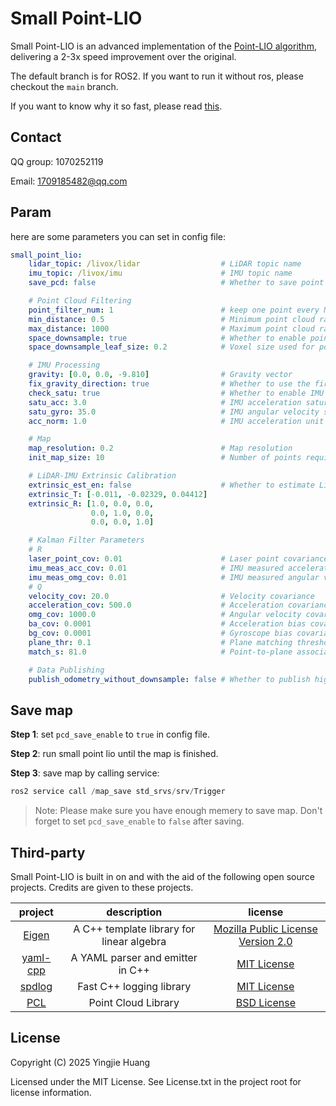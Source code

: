 # Small Point-LIO

Small Point-LIO is an advanced implementation of the [Point-LIO algorithm](https://github.com/hku-mars/Point-LIO), delivering a 2-3x speed improvement over the original.

The default branch is for ROS2. If you want to run it without ros, please checkout the `main` branch.

If you want to know why it so fast, please read [this](https://bbs.robomaster.com/article/813022).

## Contact

QQ group: 1070252119

Email: 1709185482@qq.com

## Param

here are some parameters you can set in config file:

```yaml
small_point_lio:
    lidar_topic: /livox/lidar                  # LiDAR topic name
    imu_topic: /livox/imu                      # IMU topic name
    save_pcd: false                            # Whether to save point cloud

    # Point Cloud Filtering
    point_filter_num: 1                        # keep one point every N points
    min_distance: 0.5                          # Minimum point cloud radius; points closer than this will be filtered
    max_distance: 1000                         # Maximum point cloud radius; points farther than this will be filtered
    space_downsample: true                     # Whether to enable point cloud downsampling
    space_downsample_leaf_size: 0.2            # Voxel size used for point cloud downsampling

    # IMU Processing
    gravity: [0.0, 0.0, -9.810]                # Gravity vector
    fix_gravity_direction: true                # Whether to use the first 200 IMU data points to correct gravity direction (magnitude still from gravity parameter)
    check_satu: true                           # Whether to enable IMU data saturation check
    satu_acc: 3.0                              # IMU acceleration saturation threshold
    satu_gyro: 35.0                            # IMU angular velocity saturation threshold
    acc_norm: 1.0                              # IMU acceleration unit (multiple of gravity)

    # Map
    map_resolution: 0.2                        # Map resolution
    init_map_size: 10                          # Number of points required to initialize the map

    # LiDAR-IMU Extrinsic Calibration
    extrinsic_est_en: false                    # Whether to estimate LiDAR-IMU extrinsic transformation online
    extrinsic_T: [-0.011, -0.02329, 0.04412]
    extrinsic_R: [1.0, 0.0, 0.0,
                  0.0, 1.0, 0.0,
                  0.0, 0.0, 1.0]

    # Kalman Filter Parameters
    # R
    laser_point_cov: 0.01                      # Laser point covariance
    imu_meas_acc_cov: 0.01                     # IMU measured acceleration covariance
    imu_meas_omg_cov: 0.01                     # IMU measured angular velocity covariance
    # Q
    velocity_cov: 20.0                         # Velocity covariance
    acceleration_cov: 500.0                    # Acceleration covariance
    omg_cov: 1000.0                            # Angular velocity covariance
    ba_cov: 0.0001                             # Acceleration bias covariance
    bg_cov: 0.0001                             # Gyroscope bias covariance
    plane_thr: 0.1                             # Plane matching threshold (smaller value = stricter)
    match_s: 81.0                              # Point-to-plane association threshold (smaller value = stricter)

    # Data Publishing
    publish_odometry_without_downsample: false # Whether to publish high-frequency odometry. Note that this does not enhance the real-time nature of the odometry and but degrades performance. It is recommended to increase the point cloud publishing rate to achieve highly real-time odometry.
```

## Save map

**Step 1**: set `pcd_save_enable` to `true` in config file.

**Step 2**: run small point lio until the map is finished.

**Step 3**: save map by calling service:

```cpp
ros2 service call /map_save std_srvs/srv/Trigger
```

> Note: Please make sure you have enough memery to save map. Don't forget to set `pcd_save_enable` to `false` after saving.

## Third-party

Small Point-LIO is built in on and with the aid of the following open source projects. Credits are given to these projects.

|                     project                     |                description                |                                            license                                            |
| :---------------------------------------------: | :---------------------------------------: | :-------------------------------------------------------------------------------------------: |
|   [Eigen](https://gitlab.com/libeigen/eigen)    | A C++ template library for linear algebra | [Mozilla Public License Version 2.0](https://gitlab.com/libeigen/eigen/-/blob/master/LICENSE) |
| [yaml-cpp](https://github.com/jbeder/yaml-cpp)  |     A YAML parser and emitter in C++      |             [MIT License](https://github.com/jbeder/yaml-cpp/blob/master/LICENSE)             |
|   [spdlog](https://github.com/gabime/spdlog)    |         Fast C++ logging library          |               [MIT License](https://github.com/gabime/spdlog/blob/v1.x/LICENSE)               |
| [PCL](https://github.com/PointCloudLibrary/pcl) |            Point Cloud Library            |        [BSD License](https://github.com/PointCloudLibrary/pcl/blob/master/LICENSE.txt)        |

## License

Copyright (C) 2025 Yingjie Huang

Licensed under the MIT License. See License.txt in the project root for license information.

